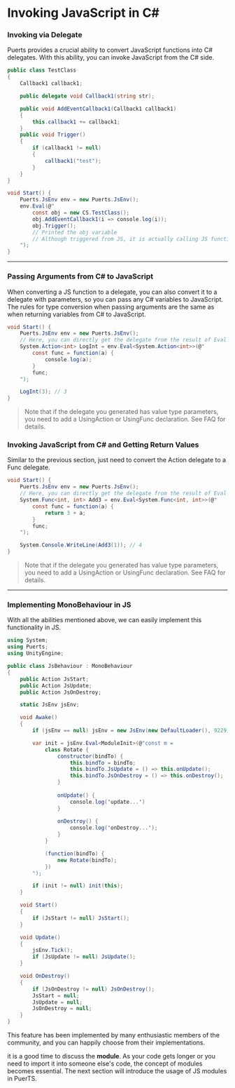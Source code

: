 # Invoking JavaScript in C#
### Invoking via Delegate
Puerts provides a crucial ability to convert JavaScript functions into C# delegates. With this ability, you can invoke JavaScript from the C# side.

```csharp
public class TestClass
{
    Callback1 callback1;

    public delegate void Callback1(string str);

    public void AddEventCallback1(Callback1 callback1)
    {
        this.callback1 += callback1;
    }
    public void Trigger()
    {
        if (callback1 != null) 
        {
            callback1("test");
        }
    }
}

void Start() {
    Puerts.JsEnv env = new Puerts.JsEnv();
    env.Eval(@"
        const obj = new CS.TestClass();
        obj.AddEventCallback1(i => console.log(i));
        obj.Trigger();
        // Printed the obj variable
        // Although triggered from JS, it is actually calling JS functions from C#, completing the console.log
    ");
}
```

------------------

### Passing Arguments from C# to JavaScript
When converting a JS function to a delegate, you can also convert it to a delegate with parameters, so you can pass any C# variables to JavaScript. The rules for type conversion when passing arguments are the same as when returning variables from C# to JavaScript.

```csharp
void Start() {
    Puerts.JsEnv env = new Puerts.JsEnv();
    // Here, you can directly get the delegate from the result of Eval
    System.Action<int> LogInt = env.Eval<System.Action<int>>(@"
        const func = function(a) {
            console.log(a);
        }
        func;
    ");

    LogInt(3); // 3
}
```
> Note that if the delegate you generated has value type parameters, you need to add a UsingAction or UsingFunc declaration. See FAQ for details.

### Invoking JavaScript from C# and Getting Return Values
Similar to the previous section, just need to convert the Action delegate to a Func delegate.

```csharp
void Start() {
    Puerts.JsEnv env = new Puerts.JsEnv();
    // Here, you can directly get the delegate from the result of Eval
    System.Func<int, int> Add3 = env.Eval<System.Func<int, int>>(@"
        const func = function(a) {
            return 3 + a;
        }
        func;
    ");

    System.Console.WriteLine(Add3(1)); // 4
}
```
> Note that if the delegate you generated has value type parameters, you need to add a UsingAction or UsingFunc declaration. See FAQ for details.
------------------
### Implementing MonoBehaviour in JS
With all the abilities mentioned above, we can easily implement this functionality in JS.

```csharp
using System;
using Puerts;
using UnityEngine;

public class JsBehaviour : MonoBehaviour
{
    public Action JsStart;
    public Action JsUpdate;
    public Action JsOnDestroy;

    static JsEnv jsEnv;

    void Awake()
    {
        if (jsEnv == null) jsEnv = new JsEnv(new DefaultLoader(), 9229);

        var init = jsEnv.Eval<ModuleInit>(@"const m = 
            class Rotate {
                constructor(bindTo) {
                    this.bindTo = bindTo;
                    this.bindTo.JsUpdate = () => this.onUpdate();
                    this.bindTo.JsOnDestroy = () => this.onDestroy();
                }
                
                onUpdate() {
                    console.log('update...')
                }
                
                onDestroy() {
                    console.log('onDestroy...');
                }
            }

            (function(bindTo) {
                new Rotate(bindTo);
            })
        ");

        if (init != null) init(this);
    }

    void Start()
    {
        if (JsStart != null) JsStart();
    }

    void Update()
    {
        jsEnv.Tick();
        if (JsUpdate != null) JsUpdate();
    }

    void OnDestroy()
    {
        if (JsOnDestroy != null) JsOnDestroy();
        JsStart = null;
        JsUpdate = null;
        JsOnDestroy = null;
    }
}
```
This feature has been implemented by many enthusiastic members of the community, and you can happily choose from their implementations.

it is a good time to discuss the **module**. As your code gets longer or you need to import it into someone else's code, the concept of modules becomes essential. The next section will introduce the usage of JS modules in PuerTS.